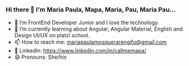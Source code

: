 ### Hi there 👋 I'm Maria Paula, Mapa, Maria, Pau, Maria Pau... 

- 🔭 I’m FrontEnd Developer Junior and I love the technology.
- 🌱 I’m currently learning about Angular, Angular Material, English and Design UI/UX on platzi school.
- 📫 How to reach me: mariapaulamosquerarengifo@gmail.com
- 🔗 LinkedIn: https://www.linkedin.com/in/callmemapa/
- 😄 Pronouns: She/his
